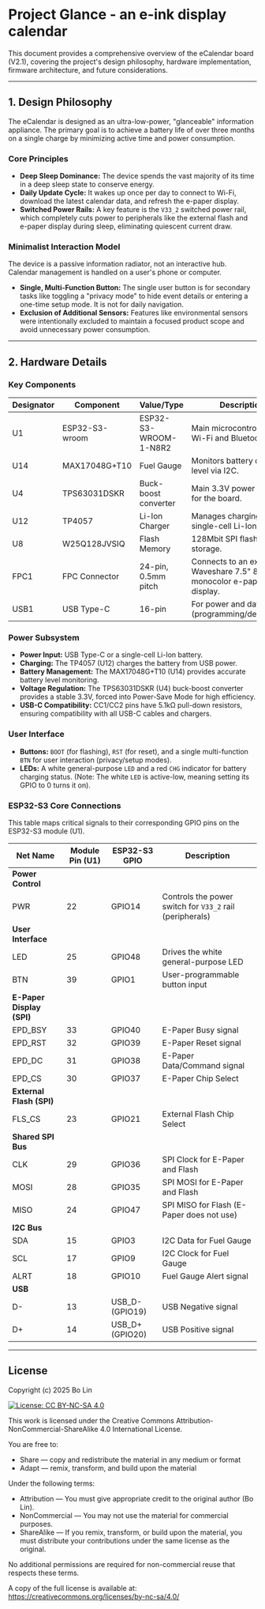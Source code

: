 # Project Glance - an e-ink display calendar

This document provides a comprehensive overview of the eCalendar board (V2.1), covering the project's design philosophy, hardware implementation, firmware architecture, and future considerations.

---

## 1. Design Philosophy

The eCalendar is designed as an ultra-low-power, "glanceable" information appliance. The primary goal is to achieve a battery life of over three months on a single charge by minimizing active time and power consumption.

### Core Principles
-   **Deep Sleep Dominance:** The device spends the vast majority of its time in a deep sleep state to conserve energy.
-   **Daily Update Cycle:** It wakes up once per day to connect to Wi-Fi, download the latest calendar data, and refresh the e-paper display.
-   **Switched Power Rails:** A key feature is the `V33_2` switched power rail, which completely cuts power to peripherals like the external flash and e-paper display during sleep, eliminating quiescent current draw.

### Minimalist Interaction Model
The device is a passive information radiator, not an interactive hub. Calendar management is handled on a user's phone or computer.
-   **Single, Multi-Function Button:** The single user button is for secondary tasks like toggling a "privacy mode" to hide event details or entering a one-time setup mode. It is not for daily navigation.
-   **Exclusion of Additional Sensors:** Features like environmental sensors were intentionally excluded to maintain a focused product scope and avoid unnecessary power consumption.

---

## 2. Hardware Details

### Key Components
| Designator | Component          | Value/Type                  | Description                                      |
|------------|--------------------|-----------------------------|--------------------------------------------------|
| U1         | ESP32-S3-wroom     | ESP32-S3-WROOM-1-N8R2       | Main microcontroller with Wi-Fi and Bluetooth.   |
| U14        | MAX17048G+T10      | Fuel Gauge                  | Monitors battery charge level via I2C.           |
| U4         | TPS63031DSKR       | Buck-boost converter        | Main 3.3V power supply for the board.            |
| U12        | TP4057             | Li-Ion Charger              | Manages charging of a single-cell Li-Ion battery.|
| U8         | W25Q128JVSIQ       | Flash Memory                | 128Mbit SPI flash for data storage.              |
| FPC1       | FPC Connector      | 24-pin, 0.5mm pitch         | Connects to an external Waveshare 7.5" 800*480 monocolor e-paper display. |
| USB1       | USB Type-C         | 16-pin                      | For power and data (programming/debugging).      |

### Power Subsystem
-   **Power Input:** USB Type-C or a single-cell Li-Ion battery.
-   **Charging:** The TP4057 (U12) charges the battery from USB power.
-   **Battery Management:** The MAX17048G+T10 (U14) provides accurate battery level monitoring.
-   **Voltage Regulation:** The TPS63031DSKR (U4) buck-boost converter provides a stable 3.3V, forced into Power-Save Mode for high efficiency.
-   **USB-C Compatibility:** CC1/CC2 pins have 5.1kΩ pull-down resistors, ensuring compatibility with all USB-C cables and chargers.

### User Interface
-   **Buttons:** `BOOT` (for flashing), `RST` (for reset), and a single multi-function `BTN` for user interaction (privacy/setup modes).
-   **LEDs:** A white general-purpose `LED` and a red `CHG` indicator for battery charging status. (Note: The white `LED` is active-low, meaning setting its GPIO to 0 turns it on).

### ESP32-S3 Core Connections
This table maps critical signals to their corresponding GPIO pins on the ESP32-S3 module (U1).

| Net Name  | Module Pin (U1) | ESP32-S3 GPIO | Description                               |
|-----------|-----------------|---------------|-------------------------------------------|
| **Power Control** | | | |
| PWR       | 22              | GPIO14        | Controls the power switch for `V33_2` rail (peripherals) |
| **User Interface** | | | |
| LED       | 25              | GPIO48        | Drives the white general-purpose LED      |
| BTN       | 39              | GPIO1         | User-programmable button input            |
| **E-Paper Display (SPI)** | | | |
| EPD_BSY   | 33              | GPIO40        | E-Paper Busy signal                       |
| EPD_RST   | 32              | GPIO39        | E-Paper Reset signal                      |
| EPD_DC    | 31              | GPIO38        | E-Paper Data/Command signal               |
| EPD_CS    | 30              | GPIO37        | E-Paper Chip Select                       |
| **External Flash (SPI)** | | | |
| FLS_CS    | 23              | GPIO21        | External Flash Chip Select                |
| **Shared SPI Bus** | | | |
| CLK       | 29              | GPIO36        | SPI Clock for E-Paper and Flash           |
| MOSI      | 28              | GPIO35        | SPI MOSI for E-Paper and Flash            |
| MISO      | 24              | GPIO47        | SPI MISO for Flash (E-Paper does not use) |
| **I2C Bus** | | | |
| SDA       | 15              | GPIO3         | I2C Data for Fuel Gauge                   |
| SCL       | 17              | GPIO9         | I2C Clock for Fuel Gauge                  |
| ALRT      | 18              | GPIO10        | Fuel Gauge Alert signal                   |
| **USB** | | | |
| D-        | 13              | USB_D- (GPIO19) | USB Negative signal                     |
| D+        | 14              | USB_D+ (GPIO20) | USB Positive signal                     |

---

## License

Copyright (c) 2025 Bo Lin

[![License: CC BY-NC-SA 4.0](https://licensebuttons.net/l/by-nc-sa/4.0/88x31.png)](https://creativecommons.org/licenses/by-nc-sa/4.0/)

This work is licensed under the Creative Commons Attribution-NonCommercial-ShareAlike 4.0 International License.

You are free to:

- Share — copy and redistribute the material in any medium or format
- Adapt — remix, transform, and build upon the material

Under the following terms:

- Attribution — You must give appropriate credit to the original author (Bo Lin).
- NonCommercial — You may not use the material for commercial purposes.
- ShareAlike — If you remix, transform, or build upon the material, you must distribute your contributions under the same license as the original.

No additional permissions are required for non-commercial reuse that respects these terms.

A copy of the full license is available at:
https://creativecommons.org/licenses/by-nc-sa/4.0/
